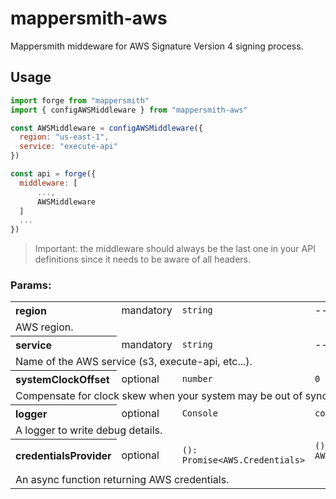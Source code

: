 # mappersmith-aws

Mappersmith middeware for AWS Signature Version 4 signing process.

## Usage

```js
import forge from "mappersmith"
import { configAWSMiddleware } from "mappersmith-aws"

const AWSMiddleware = configAWSMiddleware({ 
  region: "us-east-1",
  service: "execute-api"
})

const api = forge({
  middleware: [
      ...,
      AWSMiddleware
  ]
  ...
})
```

> Important: the middleware should always be the last one in your API definitions since it needs to be aware of all headers.

### Params:

<table width="100%" style="width: 100%">
  <tr>
    <th align="left">
      region
    </th>
    <td>
      mandatory
    </td>
    <td>
      <code>string</code>
    </td>
    <td>
      --
    </td>
  </tr>
  <tr>
    <td colspan="4">
      AWS region.
    </td>
  </tr>

  <tr>
    <th align="left">
      service
    </th>
    <td>
      mandatory
    </td>
    <td>
      <code>string</code>
    </td>
    <td>
      --
    </td>
  </tr>

  <tr>
    <td colspan="4">
      Name of the AWS service (s3, execute-api, etc...).
    </td>
  </tr>

  <tr>
    <th align="left">
      systemClockOffset
    </th>
    <td>
      optional
    </td>
    <td>
      <code>number</code>
    </td>
    <td>
      <code>0</code>
    </td>
  </tr>
  <tr>
    <td colspan="4">
      Compensate for clock skew when your system may be out of sync with the AWS service time.
    </td>
  </tr>

  <tr>
    <th align="left">
      logger
    </th>
    <td>
      optional
    </td>
    <td>
      <code>Console</code>
    </td>
    <td>
      <code>console</code>
    </td>
  </tr>
  <tr>
    <td colspan="4">
      A logger to write debug details.
    </td>
  </tr>

  <tr>
    <th align="left">
      credentialsProvider
    </th>
    <td>
      optional
    </td>
    <td>
      <code>(): Promise&ltAWS.Credentials&gt</code>
    </td>
    <td>
      <code>() => AWS.config.credentialProvider.resolvePromise()<code>
    </td>
  </tr>
  <tr>
    <td colspan="4">
      An async function returning AWS credentials.
    </td>
  </tr>
</table>
